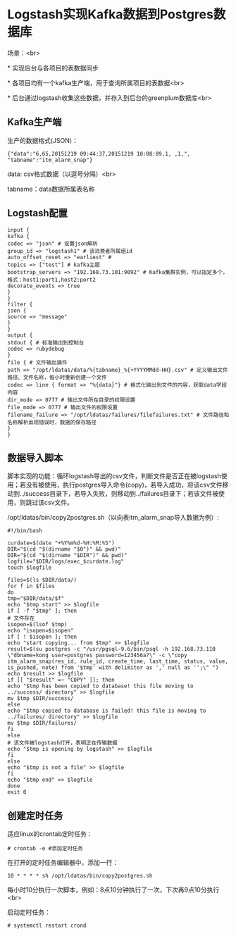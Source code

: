# Logstash实现Kafka数据到Postgres数据库

场景：&lt;br&gt;

\* 实现后台与各项目的表数据同步

\* 各项目均有一个kafka生产端，用于查询所属项目的表数据&lt;br&gt;

\* 后台通过logstash收集这些数据，并存入到后台的greenplum数据库&lt;br&gt;

## Kafka生产端

生产的数据格式\(JSON\)：

```
{"data":"6,65,20151219 09:44:37,20151219 10:08:09,1, ,1,", "tabname":"itm_alarm_snap"}
```

data: csv格式数据（以逗号分隔）&lt;br&gt;

tabname：data数据所属表名称

## Logstash配置

```
input {
kafka {
codec => "json" # 设置json解析
group_id => "logstash1" # 该消费者所属组id
auto_offset_reset => "earliest" #
topics => ["test"] # kafka主题
bootstrap_servers => "192.168.73.101:9092" # Kafka集群实例，可以指定多个，格式：host1:port1,host2:port2
decorate_events => true
}
}
filter {
json {
source => "message"
}
}
output {
stdout { # 标准输出到控制台
codec => rubydebug
}
file { # 文件输出插件
path => "/opt/ldatas/data/%{tabname}_%{+YYYYMMdd-HH}.csv" # 定义输出文件路径、文件名称，每小时重新创建一个文件
codec => line { format => "%{data}"} # 格式化输出到文件的内容，获取data字段内容
dir_mode => 0777 # 输出文件所在目录的权限设置
file_mode => 0777 # 输出文件的权限设置
filename_failure => "/opt/ldatas/failures/filefailures.txt" # 文件路径和名称解析出现错误时，数据的保存路径
}
}
```



## 数据导入脚本

脚本实现的功能：循环logstash导出的csv文件，判断文件是否正在被logstash使用；若没有被使用，执行postgres导入命令\(copy\)，若导入成功，将该csv文件移动到../success目录下，若导入失败，则移动到../failures目录下；若该文件被使用，则跳过该csv文件。

/opt/ldatas/bin/copy2postgres.sh（以向表itm\_alarm\_snap导入数据为例）:

```
#!/bin/bash

curdate=$(date "+%Y%m%d-%H:%M:%S")
DIR="$(cd "$(dirname "$0")" && pwd)"
DIR="$(cd "$(dirname "$DIR")" && pwd)"
logfile="$DIR/logs/exec_$curdate.log"
touch $logfile

files=$(ls $DIR/data/)
for f in $files
do
tmp="$DIR/data/$f"
echo "$tmp start" >> $logfile
if [ -f "$tmp" ]; then
# 文件存在
isopen=$(lsof $tmp)
echo "isopen=$isopen"
if [ ! $isopen ]; then
echo "start copying... from $tmp" >> $logfile
result=$(su postgres -c "/usr/pgsql-9.6/bin/psql -h 192.168.73.110 \"dbname=kong user=postgres password=123456a?\" -c \"copy itm_alarm_snap(res_id, rule_id, create_time, last_time, status, value, is_pushed, note) from '$tmp' with delimiter as ',' null as '';\" ")
echo $result >> $logfile
if [[ "$result" =~ "COPY" ]]; then
echo "$tmp has been copied to database! this file moving to ../success/ directory" >> $logfile
mv $tmp $DIR/success/
else
echo "$tmp copied to database is failed! this file is moving to ../failures/ directory" >> $logfile
mv $tmp $DIR/failures/
fi
else
# 该文件被logstash打开，表明正在传输数据
echo "$tmp is opening by logstash" >> $logfile
fi
else
echo "$tmp is not a file" >> $logfile
fi
echo "$tmp end" >> $logfile
done
exit 0
```

## 创建定时任务

适应linux的crontab定时任务：

```
# crontab -e #添加定时任务
```

在打开的定时任务编辑器中，添加一行：

```
10 * * * * sh /opt/ldatas/bin/copy2postgres.sh
```

每小时10分执行一次脚本，例如：8点10分钟执行了一次，下次再9点10分执行&lt;br&gt;

启动定时任务：

```
# systemctl restart crond
```



